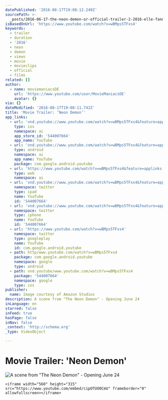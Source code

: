 ```yaml
---
datePublished: '2016-08-17T19:08:12.249Z'
sourcePath: >-
  _posts/2016-06-17-the-neon-demon-or-official-trailer-2-2016-elle-fanning-nic.md
isBasedOnUrl: 'https://www.youtube.com/watch?v=wBMps5TFxs4'
keywords:
  - trailer
  - duration
  - '2016'
  - neon
  - demon
  - views
  - movie
  - movieclips
  - official
  - films
related: []
author:
  - name: moviemaniacsDE
    url: 'https://www.youtube.com/user/MovieManiacsDE'
    avatar: {}
via: {}
dateModified: '2016-08-17T19:08:11.742Z'
title: 'Movie Trailer: ‘Neon Demon’'
app_links:
  - url: 'vnd.youtube://www.youtube.com/watch?v=wBMps5TFxs4&feature=applinks'
    type: ios
    namespace: ai
    app_store_id: '544007664'
    app_name: YouTube
  - url: 'vnd.youtube://www.youtube.com/watch?v=wBMps5TFxs4&feature=applinks'
    type: android
    namespace: ai
    app_name: YouTube
    package: com.google.android.youtube
  - url: 'https://www.youtube.com/watch?v=wBMps5TFxs4&feature=applinks'
    type: web
    namespace: ai
  - url: 'vnd.youtube://www.youtube.com/watch?v=wBMps5TFxs4&feature=applinks'
    namespace: twitter
    type: ipad
    name: YouTube
    id: '544007664'
  - url: 'vnd.youtube://www.youtube.com/watch?v=wBMps5TFxs4&feature=applinks'
    namespace: twitter
    type: iphone
    name: YouTube
    id: '544007664'
  - url: 'https://www.youtube.com/watch?v=wBMps5TFxs4'
    namespace: twitter
    type: googleplay
    name: YouTube
    id: com.google.android.youtube
  - path: http/www.youtube.com/watch?v=wBMps5TFxs4
    package: com.google.android.youtube
    namespace: google
    type: android
  - path: vnd.youtube/www.youtube.com/watch?v=wBMps5TFxs4
    package: '544007664'
    namespace: google
    type: ios
publisher:
  name: Image courtesy of Amazon Studios
description: A scene from "The Neon Demon" - Opening June 24
inLanguage: en
starred: false
inFeed: true
hasPage: false
inNav: false
_context: 'http://schema.org'
_type: VideoObject

---
```

# Movie Trailer: 'Neon Demon'
![A scene from "The Neon Demon" - Opening June 24](https://the-grid-user-content.s3-us-west-2.amazonaws.com/175e85d4-56cb-41fd-94c5-b5a0c1537ef7.jpg)

    <iframe width="560" height="315" src="https://www.youtube.com/embed/cipOTUO0CmU" frameborder="0" allowfullscreen></iframe>